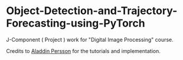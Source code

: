 # Object-Detection-and-Trajectory-Forecasting-using-PyTorch
J-Component ( Project ) work for "Digital Image Processing" course.

Credits to <a href="https://github.com/aladdinpersson">Aladdin Persson</a> for the tutorials and implementation. 
